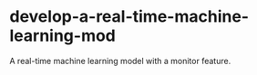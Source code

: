 # develop-a-real-time-machine-learning-mod
A real-time machine learning model with a monitor feature.
